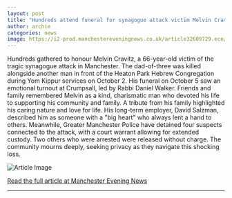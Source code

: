 ```yaml
---
layout: post
title: "Hundreds attend funeral for synagogue attack victim Melvin Cravitz"
author: archie
categories: news
image: https://i2-prod.manchestereveningnews.co.uk/article32609729.ece/ALTERNATES/s1200/2_Screenshot-2025-10-04-at-065312.png
---
```

Hundreds gathered to honour Melvin Cravitz, a 66-year-old victim of the tragic synagogue attack in Manchester. The dad-of-three was killed alongside another man in front of the Heaton Park Hebrew Congregation during Yom Kippur services on October 2. His funeral on October 5 saw an emotional turnout at Crumpsall, led by Rabbi Daniel Walker. Friends and family remembered Melvin as a kind, charismatic man who devoted his life to supporting his community and family. A tribute from his family highlighted his caring nature and love for life. His long-term employer, David Salzman, described him as someone with a "big heart" who always lent a hand to others. Meanwhile, Greater Manchester Police have detained four suspects connected to the attack, with a court warrant allowing for extended custody. Two others who were arrested were released without charge. The community mourns deeply, seeking privacy as they navigate this shocking loss.

![Article Image](https://i2-prod.manchestereveningnews.co.uk/article32609729.ece/ALTERNATES/s1200/2_Screenshot-2025-10-04-at-065312.png)

[Read the full article at Manchester Evening News](https://www.manchestereveningnews.co.uk/news/greater-manchester-news/hundreds-attend-funeral-synagogue-attack-32615924)

---
